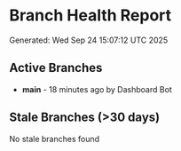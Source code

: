 # Branch Health Report
Generated: Wed Sep 24 15:07:12 UTC 2025

## Active Branches
- **main** - 18 minutes ago by Dashboard Bot

## Stale Branches (>30 days)
No stale branches found
